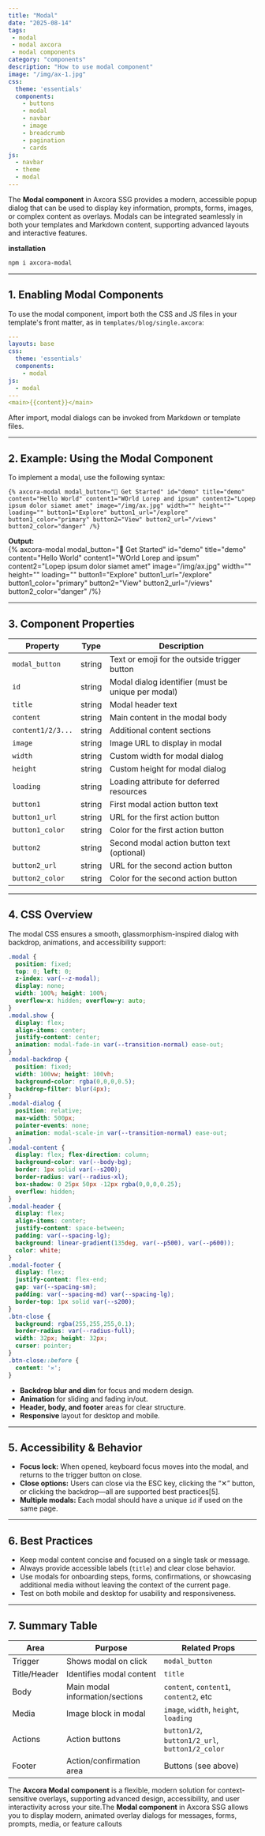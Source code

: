 ```yaml
---
title: "Modal"
date: "2025-08-14"
tags: 
 - modal
 - modal axcora
 - modal components
category: "components"
description: "How to use modal component"
image: "/img/ax-1.jpg"
css:
  theme: 'essentials'
  components:
    - buttons
    - modal
    - navbar
    - image
    - breadcrumb
    - pagination
    - cards
js:
  - navbar
  - theme
  - modal
---
```

The **Modal component** in Axcora SSG provides a modern, accessible popup dialog that can be used to display key information, prompts, forms, images, or complex content as overlays. Modals can be integrated seamlessly in both your templates and Markdown content, supporting advanced layouts and interactive features.

**installation**

```bash
npm i axcora-modal
```
---

## 1. Enabling Modal Components

To use the modal component, import both the CSS and JS files in your template's front matter, as in `templates/blog/single.axcora`:

```yaml
---
layouts: base
css:
  theme: 'essentials'
  components:
    - modal
js:
  - modal
---
<main>{{content}}</main>
```

After import, modal dialogs can be invoked from Markdown or template files.

---

## 2. Example: Using the Modal Component

To implement a modal, use the following syntax:

```text
{% axcora-modal modal_button="🚀 Get Started" id="demo" title="demo" content="Hello World" content1="WOrld Lorep and ipsum" content2="Lopep ipsum dolor siamet amet" image="/img/ax.jpg" width="" height="" loading="" button1="Explore" button1_url="/explore" button1_color="primary" button2="View" button2_url="/views" button2_color="danger" /%}
```
**Output:**  
{% axcora-modal modal_button="🚀 Get Started" id="demo" title="demo" content="Hello World" content1="WOrld Lorep and ipsum" content2="Lopep ipsum dolor siamet amet" image="/img/ax.jpg" width="" height="" loading="" button1="Explore" button1_url="/explore" button1_color="primary" button2="View" button2_url="/views" button2_color="danger" /%}

---

## 3. Component Properties

| Property          | Type   | Description                                                      |
|-------------------|--------|------------------------------------------------------------------|
| `modal_button`    | string | Text or emoji for the outside trigger button                     |
| `id`              | string | Modal dialog identifier (must be unique per modal)               |
| `title`           | string | Modal header text                                                |
| `content`         | string | Main content in the modal body                                   |
| `content1/2/3...` | string | Additional content sections                                      |
| `image`           | string | Image URL to display in modal                                    |
| `width`           | string | Custom width for modal dialog                                    |
| `height`          | string | Custom height for modal dialog                                   |
| `loading`         | string | Loading attribute for deferred resources                         |
| `button1`         | string | First modal action button text                                   |
| `button1_url`     | string | URL for the first action button                                  |
| `button1_color`   | string | Color for the first action button                                |
| `button2`         | string | Second modal action button text (optional)                       |
| `button2_url`     | string | URL for the second action button                                 |
| `button2_color`   | string | Color for the second action button                               |

---

## 4. CSS Overview

The modal CSS ensures a smooth, glassmorphism-inspired dialog with backdrop, animations, and accessibility support:

```css
.modal {
  position: fixed;
  top: 0; left: 0;
  z-index: var(--z-modal);
  display: none;
  width: 100%; height: 100%;
  overflow-x: hidden; overflow-y: auto;
}
.modal.show {
  display: flex;
  align-items: center;
  justify-content: center;
  animation: modal-fade-in var(--transition-normal) ease-out;
}
.modal-backdrop {
  position: fixed;
  width: 100vw; height: 100vh;
  background-color: rgba(0,0,0,0.5);
  backdrop-filter: blur(4px);
}
.modal-dialog {
  position: relative;
  max-width: 500px;
  pointer-events: none;
  animation: modal-scale-in var(--transition-normal) ease-out;
}
.modal-content {
  display: flex; flex-direction: column;
  background-color: var(--body-bg);
  border: 1px solid var(--s200);
  border-radius: var(--radius-xl);
  box-shadow: 0 25px 50px -12px rgba(0,0,0,0.25);
  overflow: hidden;
}
.modal-header {
  display: flex;
  align-items: center;
  justify-content: space-between;
  padding: var(--spacing-lg);
  background: linear-gradient(135deg, var(--p500), var(--p600));
  color: white;
}
.modal-footer {
  display: flex;
  justify-content: flex-end;
  gap: var(--spacing-sm);
  padding: var(--spacing-md) var(--spacing-lg);
  border-top: 1px solid var(--s200);
}
.btn-close {
  background: rgba(255,255,255,0.1);
  border-radius: var(--radius-full);
  width: 32px; height: 32px;
  cursor: pointer;
}
.btn-close::before {
  content: '✕';
}
```

- **Backdrop blur and dim** for focus and modern design.
- **Animation** for sliding and fading in/out.
- **Header, body, and footer** areas for clear structure.
- **Responsive** layout for desktop and mobile.

---

## 5. Accessibility & Behavior

- **Focus lock:** When opened, keyboard focus moves into the modal, and returns to the trigger button on close.
- **Close options:** Users can close via the ESC key, clicking the “✕” button, or clicking the backdrop—all are supported best practices[5].
- **Multiple modals:** Each modal should have a unique `id` if used on the same page.

---

## 6. Best Practices

- Keep modal content concise and focused on a single task or message.
- Always provide accessible labels (`title`) and clear close behavior.
- Use modals for onboarding steps, forms, confirmations, or showcasing additional media without leaving the context of the current page.
- Test on both mobile and desktop for usability and responsiveness.

---

## 7. Summary Table

| Area           | Purpose                         | Related Props                         |
|----------------|--------------------------------|---------------------------------------|
| Trigger        | Shows modal on click            | `modal_button`                        |
| Title/Header   | Identifies modal content        | `title`                               |
| Body           | Main modal information/sections | `content`, `content1`, `content2`, etc|
| Media          | Image block in modal            | `image`, `width`, `height`, `loading` |
| Actions        | Action buttons                  | `button1/2`, `button1/2_url`, `button1/2_color` |
| Footer         | Action/confirmation area        | Buttons (see above)                   |

The **Axcora Modal component** is a flexible, modern solution for context-sensitive overlays, supporting advanced design, accessibility, and user interactivity across your site.The **Modal component** in Axcora SSG allows you to display modern, animated overlay dialogs for messages, forms, prompts, media, or feature callouts